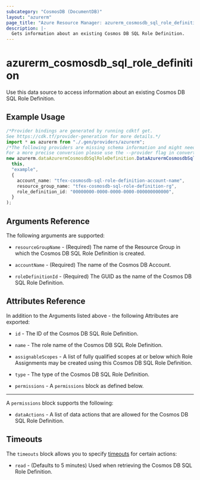 ```yaml
---
subcategory: "CosmosDB (DocumentDB)"
layout: "azurerm"
page_title: "Azure Resource Manager: azurerm_cosmosdb_sql_role_definition"
description: |-
  Gets information about an existing Cosmos DB SQL Role Definition.
---
```


# azurerm\_cosmosdb\_sql\_role\_definition

Use this data source to access information about an existing Cosmos DB SQL Role Definition.

## Example Usage

```typescript
/*Provider bindings are generated by running cdktf get.
See https://cdk.tf/provider-generation for more details.*/
import * as azurerm from "./.gen/providers/azurerm";
/*The following providers are missing schema information and might need manual adjustments to synthesize correctly: azurerm.
For a more precise conversion please use the --provider flag in convert.*/
new azurerm.dataAzurermCosmosdbSqlRoleDefinition.DataAzurermCosmosdbSqlRoleDefinition(
  this,
  "example",
  {
    account_name: "tfex-cosmosdb-sql-role-definition-account-name",
    resource_group_name: "tfex-cosmosdb-sql-role-definition-rg",
    role_definition_id: "00000000-0000-0000-0000-000000000000",
  }
);

```

## Arguments Reference

The following arguments are supported:

*   `resourceGroupName` - (Required) The name of the Resource Group in which the Cosmos DB SQL Role Definition is created.

*   `accountName` - (Required) The name of the Cosmos DB Account.

*   `roleDefinitionId` - (Required) The GUID as the name of the Cosmos DB SQL Role Definition.

## Attributes Reference

In addition to the Arguments listed above - the following Attributes are exported:

*   `id` - The ID of the Cosmos DB SQL Role Definition.

*   `name` - The role name of the Cosmos DB SQL Role Definition.

*   `assignableScopes` - A list of fully qualified scopes at or below which Role Assignments may be created using this Cosmos DB SQL Role Definition.

*   `type` - The type of the Cosmos DB SQL Role Definition.

*   `permissions` - A `permissions` block as defined below.

***

A `permissions` block supports the following:

* `dataActions` - A list of data actions that are allowed for the Cosmos DB SQL Role Definition.

## Timeouts

The `timeouts` block allows you to specify [timeouts](https://www.terraform.io/language/resources/syntax#operation-timeouts) for certain actions:

* `read` - (Defaults to 5 minutes) Used when retrieving the Cosmos DB SQL Role Definition.
